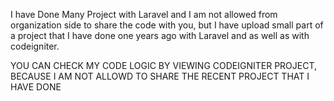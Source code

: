 I have Done Many Project with Laravel and I am not allowed from organization side to share the code with you,  but I have upload small part of a project that I have done one years ago with Laravel and as well as with codeigniter. 

YOU CAN CHECK MY CODE LOGIC BY VIEWING CODEIGNITER PROJECT, BECAUSE I AM NOT ALLOWD TO SHARE THE RECENT PROJECT THAT I HAVE DONE
